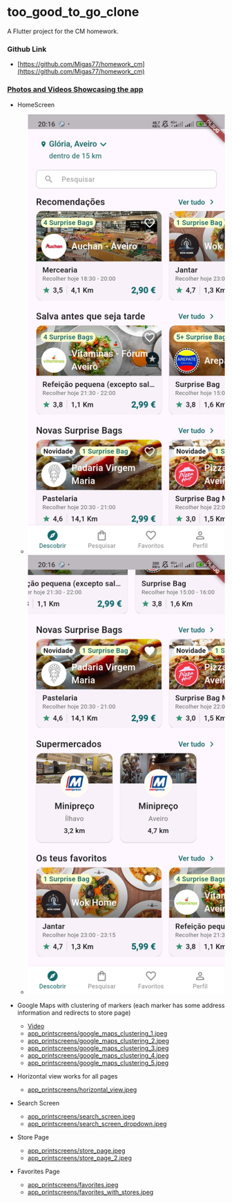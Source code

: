 # too_good_to_go_clone

A Flutter project for the CM homework.

### Github Link
- [https://github.com/Migas77/homework_cm](https://github.com/Migas77/homework_cm)

### [Photos and Videos Showcasing the app](app_printscreens)
- HomeScreen
  - ![app_printscreens/home_screen.jpeg](app_printscreens/home_screen.jpeg)
  - ![app_printscreens/home_screen_with_favorites.jpeg](app_printscreens/home_screen_with_favorites.jpeg)

- Google Maps with clustering of markers (each marker has some address information and redirects to store page)
  - [Video](app_printscreens/google_maps_clustering.mp4)
  - [app_printscreens/google_maps_clustering_1.jpeg](app_printscreens/google_maps_clustering_1.jpeg)
  - [app_printscreens/google_maps_clustering_2.jpeg](app_printscreens/google_maps_clustering_2.jpeg)
  - [app_printscreens/google_maps_clustering_3.jpeg](app_printscreens/google_maps_clustering_3.jpeg)
  - [app_printscreens/google_maps_clustering_4.jpeg](app_printscreens/google_maps_clustering_4.jpeg)
  - [app_printscreens/google_maps_clustering_5.jpeg](app_printscreens/google_maps_clustering_5.jpeg)
  

- Horizontal view works for all pages
  - [app_printscreens/horizontal_view.jpeg](app_printscreens/horizontal_view.jpeg)

- Search Screen
  - [app_printscreens/search_screen.jpeg](app_printscreens/search_screen.jpeg)
  - [app_printscreens/search_screen_dropdown.jpeg](app_printscreens/search_screen_dropdown.jpeg)

- Store Page
  - [app_printscreens/store_page.jpeg](app_printscreens/store_page.jpeg)
  - [app_printscreens/store_page_2.jpeg](app_printscreens/store_page_2.jpeg)

- Favorites Page
  - [app_printscreens/favorites.jpeg](app_printscreens/favorites.jpeg)
  - [app_printscreens/favorites_with_stores.jpeg](app_printscreens/favorites_with_stores.jpeg)